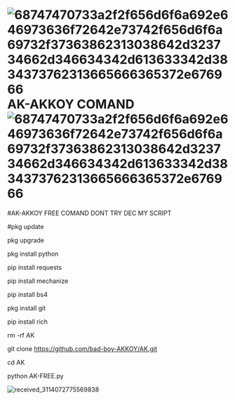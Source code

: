 # ![68747470733a2f2f656d6f6a692e646973636f72642e73742f656d6f6a69732f37363862313038642d323734662d346634342d613633342d3834373762313665666365372e676966](https://user-images.githubusercontent.com/109648009/195993638-8a29b03d-7a37-4db0-9bba-7fe421a5ce6b.gif) AK-AKKOY COMAND ![68747470733a2f2f656d6f6a692e646973636f72642e73742f656d6f6a69732f37363862313038642d323734662d346634342d613633342d3834373762313665666365372e676966](https://user-images.githubusercontent.com/109648009/195993686-7cac6018-a988-46e8-a1e1-50ca6dcb3b80.gif)

#AK-AKKOY FREE COMAND DONT TRY DEC MY SCRIPT

#pkg update

pkg upgrade

pkg install python

pip install requests

pip install mechanize

pip install bs4

pkg install git

pip install rich


rm -rf AK

git clone https://github.com/bad-boy-AKKOY/AK.git

cd AK 

python AK-FREE.py

![received_3114072775569838](https://user-images.githubusercontent.com/109648009/195993850-bc244abd-784c-4018-8633-d75adc6fe6d2.gif)

